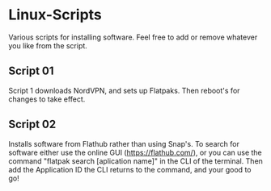 # Linux-Scripts
Various scripts for installing software.
Feel free to add or remove whatever you like from the script.

## Script 01
Script 1 downloads NordVPN, and sets up Flatpaks.
Then reboot's for changes to take effect.

## Script 02
Installs software from Flathub rather than using Snap's.
To search for software either use the online GUI (https://flathub.com/), or you can use the command "flatpak search [aplication name]" in the CLI of the terminal. Then add the Application ID the CLI returns to the command, and your good to go!

